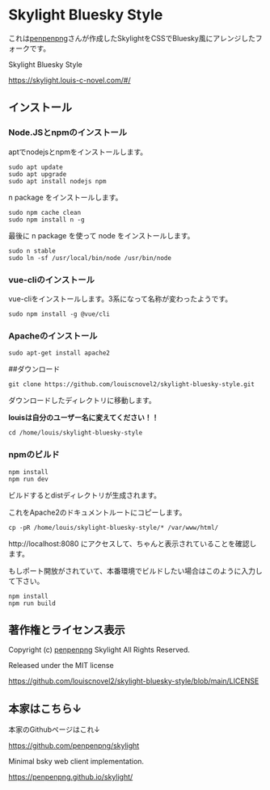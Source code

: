 # Skylight Bluesky Style

これは[penpenpng](https://snort.social/p/npub133vj8ycevdle0cq8mtgddq0xtn34kxkwxvak983dx0u5vhqnycyqj6tcza)さんが作成したSkylightをCSSでBluesky風にアレンジしたフォークです。

Skylight Bluesky Style

https://skylight.louis-c-novel.com/#/

## インストール

### Node.JSとnpmのインストール

aptでnodejsとnpmをインストールします。

```
sudo apt update
sudo apt upgrade
sudo apt install nodejs npm
```

n package をインストールします。

```
sudo npm cache clean
sudo npm install n -g
```

最後に n package を使って node をインストールします。

```
sudo n stable
sudo ln -sf /usr/local/bin/node /usr/bin/node
```

### vue-cliのインストール

vue-cliをインストールします。3系になって名称が変わったようです。

```
sudo npm install -g @vue/cli
```

### Apacheのインストール

```
sudo apt-get install apache2
```

##ダウンロード

```
git clone https://github.com/louiscnovel2/skylight-bluesky-style.git
```

ダウンロードしたディレクトリに移動します。

**louisは自分のユーザー名に変えてください！！**

```
cd /home/louis/skylight-bluesky-style
```

### npmのビルド

```
npm install
npm run dev
```

ビルドするとdistディレクトリが生成されます。

これをApache2のドキュメントルートにコピーします。

```
cp -pR /home/louis/skylight-bluesky-style/* /var/www/html/
```

http://localhost:8080 にアクセスして、ちゃんと表示されていることを確認します。

もしポート開放がされていて、本番環境でビルドしたい場合はこのように入力して下さい。

```
npm install
npm run build
```

## 著作権とライセンス表示

Copyright (c) [penpenpng](https://snort.social/p/npub133vj8ycevdle0cq8mtgddq0xtn34kxkwxvak983dx0u5vhqnycyqj6tcza) Skylight All Rights Reserved.

Released under the MIT license

https://github.com/louiscnovel2/skylight-bluesky-style/blob/main/LICENSE

## 本家はこちら↓

本家のGithubページはこれ↓

https://github.com/penpenpng/skylight

Minimal bsky web client implementation.

https://penpenpng.github.io/skylight/
